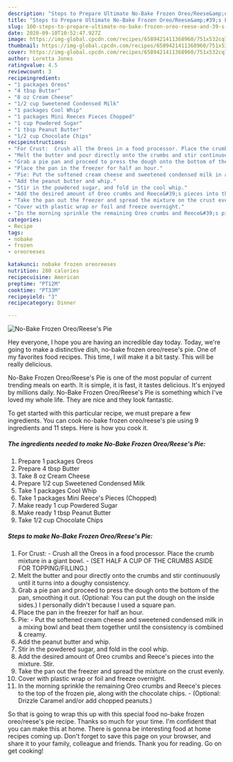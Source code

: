 ```yaml
---
description: "Steps to Prepare Ultimate No-Bake Frozen Oreo/Reese&amp;#39;s Pie"
title: "Steps to Prepare Ultimate No-Bake Frozen Oreo/Reese&amp;#39;s Pie"
slug: 160-steps-to-prepare-ultimate-no-bake-frozen-oreo-reese-and-39-s-pie
date: 2020-09-10T10:52:47.927Z
image: https://img-global.cpcdn.com/recipes/6589421411368960/751x532cq70/no-bake-frozen-oreoreeses-pie-recipe-main-photo.jpg
thumbnail: https://img-global.cpcdn.com/recipes/6589421411368960/751x532cq70/no-bake-frozen-oreoreeses-pie-recipe-main-photo.jpg
cover: https://img-global.cpcdn.com/recipes/6589421411368960/751x532cq70/no-bake-frozen-oreoreeses-pie-recipe-main-photo.jpg
author: Loretta Jones
ratingvalue: 4.5
reviewcount: 3
recipeingredient:
- "1 packages Oreos"
- "4 tbsp Butter"
- "8 oz Cream Cheese"
- "1/2 cup Sweetened Condensed Milk"
- "1 packages Cool Whip"
- "1 packages Mini Reeces Pieces Chopped"
- "1 cup Powdered Sugar"
- "1 tbsp Peanut Butter"
- "1/2 cup Chocolate Chips"
recipeinstructions:
- "For Crust:  Crush all the Oreos in a food processor. Place the crumb mixture in a giant bowl.  (SET HALF A CUP OF THE CRUMBS ASIDE FOR TOPPING/FILLING.)"
- "Melt the butter and pour directly onto the crumbs and stir continuously until it turns into a doughy consistency."
- "Grab a pie pan and proceed to press the dough onto the bottom of the pan, smoothing it out. (Optional: You can put the dough on the inside sides.) I personally didn&#39;t because I used a square pan."
- "Place the pan in the freezer for half an hour."
- "Pie: Put the softened cream cheese and sweetened condensed milk in a mixing bowl and beat them together until the consistency is combined &amp; creamy."
- "Add the peanut butter and whip."
- "Stir in the powdered sugar, and fold in the cool whip."
- "Add the desired amount of Oreo crumbs and Reece&#39;s pieces into the mixture. Stir."
- "Take the pan out the freezer and spread the mixture on the crust evenly."
- "Cover with plastic wrap or foil and freeze overnight."
- "In the morning sprinkle the remaining Oreo crumbs and Reece&#39;s pieces to the top of the frozen pie, along with the chocolate chips.  (Optional: Drizzle Caramel and/or add chopped peanuts.)"
categories:
- Recipe
tags:
- nobake
- frozen
- oreoreeses

katakunci: nobake frozen oreoreeses 
nutrition: 280 calories
recipecuisine: American
preptime: "PT12M"
cooktime: "PT33M"
recipeyield: "3"
recipecategory: Dinner

---
```



![No-Bake Frozen Oreo/Reese&#39;s Pie](https://img-global.cpcdn.com/recipes/6589421411368960/751x532cq70/no-bake-frozen-oreoreeses-pie-recipe-main-photo.jpg)

Hey everyone, I hope you are having an incredible day today. Today, we're going to make a distinctive dish, no-bake frozen oreo/reese&#39;s pie. One of my favorites food recipes. This time, I will make it a bit tasty. This will be really delicious.



No-Bake Frozen Oreo/Reese&#39;s Pie is one of the most popular of current trending meals on earth. It is simple, it is fast, it tastes delicious. It's enjoyed by millions daily. No-Bake Frozen Oreo/Reese&#39;s Pie is something which I've loved my whole life. They are nice and they look fantastic.


To get started with this particular recipe, we must prepare a few ingredients. You can cook no-bake frozen oreo/reese&#39;s pie using 9 ingredients and 11 steps. Here is how you cook it.

<!--inarticleads1-->

##### The ingredients needed to make No-Bake Frozen Oreo/Reese&#39;s Pie:

1. Prepare 1 packages Oreos
1. Prepare 4 tbsp Butter
1. Take 8 oz Cream Cheese
1. Prepare 1/2 cup Sweetened Condensed Milk
1. Take 1 packages Cool Whip
1. Take 1 packages Mini Reece&#39;s Pieces (Chopped)
1. Make ready 1 cup Powdered Sugar
1. Make ready 1 tbsp Peanut Butter
1. Take 1/2 cup Chocolate Chips




<!--inarticleads2-->

##### Steps to make No-Bake Frozen Oreo/Reese&#39;s Pie:

1. For Crust:  - Crush all the Oreos in a food processor. Place the crumb mixture in a giant bowl.  - (SET HALF A CUP OF THE CRUMBS ASIDE FOR TOPPING/FILLING.)
1. Melt the butter and pour directly onto the crumbs and stir continuously until it turns into a doughy consistency.
1. Grab a pie pan and proceed to press the dough onto the bottom of the pan, smoothing it out. (Optional: You can put the dough on the inside sides.) I personally didn&#39;t because I used a square pan.
1. Place the pan in the freezer for half an hour.
1. Pie: - Put the softened cream cheese and sweetened condensed milk in a mixing bowl and beat them together until the consistency is combined &amp; creamy.
1. Add the peanut butter and whip.
1. Stir in the powdered sugar, and fold in the cool whip.
1. Add the desired amount of Oreo crumbs and Reece&#39;s pieces into the mixture. Stir.
1. Take the pan out the freezer and spread the mixture on the crust evenly.
1. Cover with plastic wrap or foil and freeze overnight.
1. In the morning sprinkle the remaining Oreo crumbs and Reece&#39;s pieces to the top of the frozen pie, along with the chocolate chips.  - (Optional: Drizzle Caramel and/or add chopped peanuts.)




So that is going to wrap this up with this special food no-bake frozen oreo/reese&#39;s pie recipe. Thanks so much for your time. I'm confident that you can make this at home. There is gonna be interesting food at home recipes coming up. Don't forget to save this page on your browser, and share it to your family, colleague and friends. Thank you for reading. Go on get cooking!
